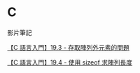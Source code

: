 # C
影片筆記

[【C 語言入門】19.3 - 存取陣列外元素的問題](https://hackmd.io/@JingCH1998/rJkV6nKAh)

[【C 語言入門】19.4 - 使用 sizeof 求陣列長度](https://hackmd.io/hyEK6ydtSHyZF2YWIDaByg)
